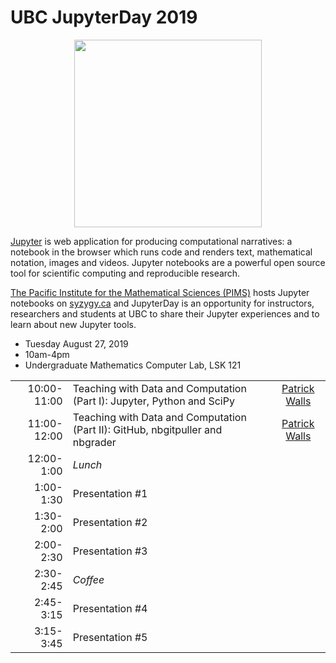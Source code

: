 # UBC JupyterDay 2019

<img src="https://jupyter.org/assets/main-logo.svg" width=300 style="display: block; margin: auto">

[Jupyter](http://jupyter.org/) is web application for producing computational narratives: a notebook in the browser which runs code and renders text, mathematical notation, images and videos. Jupyter notebooks are a powerful open source tool for scientific computing and reproducible research.

[The Pacific Institute for the Mathematical Sciences (PIMS)](http://www.pims.math.ca/) hosts Jupyter notebooks on [syzygy.ca](http://syzygy.ca/) and JupyterDay is an opportunity for instructors, researchers and students at UBC to share their Jupyter experiences and to learn about new Jupyter tools.

* Tuesday August 27, 2019
* 10am-4pm
* Undergraduate Mathematics Computer Lab, LSK 121

| | | |
|---:|:---|:---:|
| 10:00-11:00 | Teaching with Data and Computation (Part I): Jupyter, Python and SciPy | [Patrick Walls](https://github.com/patrickwalls) |
| 11:00-12:00 | Teaching with Data and Computation (Part II): GitHub, nbgitpuller and nbgrader | [Patrick Walls](https://github.com/patrickwalls) |
| 12:00-1:00 | *Lunch* | |
| 1:00-1:30 | Presentation #1 | |
| 1:30-2:00 | Presentation #2 | |
| 2:00-2:30 | Presentation #3 | |
| 2:30-2:45 | *Coffee* | |
| 2:45-3:15 | Presentation #4 | |
| 3:15-3:45 | Presentation #5 | |
